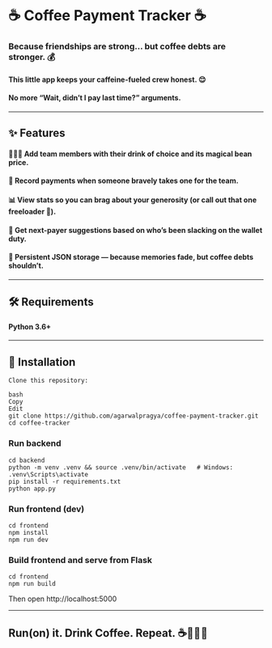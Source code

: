 # ☕ Coffee Payment Tracker ☕️


### Because friendships are strong… but coffee debts are stronger. 💰

#### This little app keeps your caffeine-fueled crew honest. 😌

#### No more “Wait, didn’t I pay last time?” arguments.


---

## ✨ Features
#### 🧑‍🤝‍🧑 Add team members with their drink of choice and its magical bean price.

#### 💸 Record payments when someone bravely takes one for the team.

#### 📊 View stats so you can brag about your generosity (or call out that one freeloader 👀).

#### 🤔 Get next-payer suggestions based on who’s been slacking on the wallet duty.

#### 💾 Persistent JSON storage — because memories fade, but coffee debts shouldn’t.

---

## 🛠 Requirements
#### Python 3.6+

---

## 🚀 Installation
```
Clone this repository:

bash
Copy
Edit
git clone https://github.com/agarwalpragya/coffee-payment-tracker.git
cd coffee-tracker
```

### Run backend
```
cd backend
python -m venv .venv && source .venv/bin/activate   # Windows: .venv\Scripts\activate
pip install -r requirements.txt
python app.py
```

### Run frontend (dev)
```
cd frontend
npm install
npm run dev
```

### Build frontend and serve from Flask
```
cd frontend
npm run build
```
Then open http://localhost:5000

---

## Run(on) it. Drink Coffee. Repeat. ☕️👩🏻‍💻

